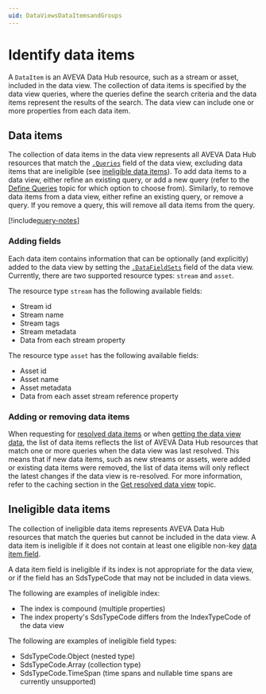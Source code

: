 ```yaml
---
uid: DataViewsDataItemsandGroups
---
```


# Identify data items

A `DataItem` is an AVEVA Data Hub resource, such as a stream or asset, included in the data view. The collection of data items is specified by the data view queries, where the queries define the search criteria and the data items represent the results of the search. The data view can include one or more properties from each data item.

## Data items

The collection of data items in the data view represents all AVEVA Data Hub resources that match the [`.Queries`](xref:DataViewsQueries) field of the data view, excluding data items that are ineligible (see [ineligible data items](#ineligible-data-items)). To add data items to a data view, either refine an existing query, or add a new query (refer to the [Define Queries](xref:DataViewsQueries) topic for which option to choose from). Similarly, to remove data items from a data view, either refine an existing query, or remove a query. If you remove a query, this will remove all data items from the query.

[!include[query-notes](../../../analytics/data-views/_includes/query-notes.md)]

### Adding fields

Each data item contains information that can be optionally (and explicitly) added to the data view by setting the [`.DataFieldSets`](xref:DataViewsFieldSets) field of the data view. Currently, there are two supported resource types: `stream` and `asset`.

The resource type `stream` has the following available fields:

* Stream id
* Stream name
* Stream tags
* Stream metadata
* Data from each stream property

The resource type `asset` has the following available fields:

* Asset id
* Asset name
* Asset metadata
* Data from each asset stream reference property

### Adding or removing data items

When requesting for [resolved data items](xref:ResolvedDataViewAPI) or when [getting the data view data](xref:DataViewsDataAPI), the list of data items reflects the list of AVEVA Data Hub resources that match one or more queries when the data view was last resolved. This means that if new data items, such as new streams or assets, were added or existing data items were removed, the list of data items will only reflect the latest changes if the data view is re-resolved. For more information, refer to the caching section in the [Get resolved data view](xref:ResolvedDataView) topic.

## Ineligible data items

The collection of ineligible data items represents AVEVA Data Hub resources that match the queries but cannot be included in the data view. A data item is ineligible if it does not contain at least one eligible non-key [data item field](xref:ResolvedDataView#dataitemfield).

A data item field is ineligible if its index is not appropriate for the data view, or if the field has an SdsTypeCode that may not be included in data views.

The following are examples of ineligible index:

* The index is compound (multiple properties)
* The index property's SdsTypeCode differs from the IndexTypeCode of the data view

The following are examples of ineligible field types:

* SdsTypeCode.Object (nested type)
* SdsTypeCode.Array (collection type)
* SdsTypeCode.TimeSpan (time spans and nullable time spans are currently unsupported)
